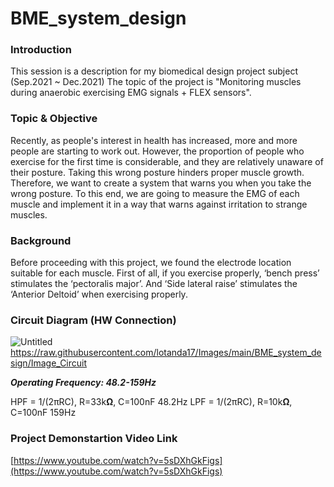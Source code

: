 # BME_system_design

### Introduction

This session is a description for my biomedical design project subject (Sep.2021 ~ Dec.2021)
The topic of the project is "Monitoring muscles during anaerobic exercising EMG signals + FLEX sensors".

### Topic & Objective

Recently, as people's interest in health has increased, more and more people are starting to work out. However, the proportion of people who exercise for the first time is considerable, and they are relatively unaware of their posture. Taking this wrong posture hinders proper muscle growth. Therefore, we want to create a system that warns you when you take the wrong posture. To this end, we are going to measure the EMG of each muscle and implement it in a way that warns against irritation to strange muscles.

### Background

Before proceeding with this project, we found the electrode location suitable for each muscle. First of all, if you exercise properly, ‘bench press’ stimulates the ‘pectoralis major’. And ‘Side lateral raise’ stimulates the ‘Anterior Deltoid’ when exercising properly.

### Circuit Diagram (HW Connection)

![Untitled](BME_system_design%2039a4f6a9eafb4387b4bfdd9e105a05b6/Untitled.png)
https://raw.githubusercontent.com/lotanda17/Images/main/BME_system_design/Image_Circuit


***Operating Frequency: 48.2-159Hz***

HPF = 1/(2πRC), R=33k**Ω**, C=100nF 48.2Hz
LPF = 1/(2πRC), R=10k**Ω**, C=100nF 159Hz

### Project Demonstartion Video Link

[https://www.youtube.com/watch?v=5sDXhGkFigs](https://www.youtube.com/watch?v=5sDXhGkFigs)
